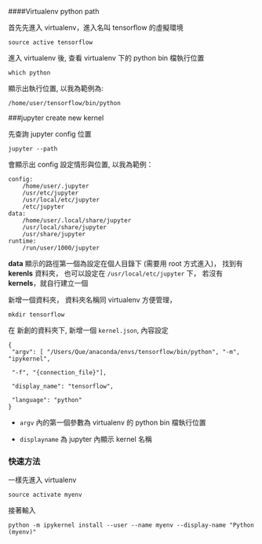 ####Virtualenv python path 

首先先進入 virtualenv，進入名叫 tensorflow 的虛擬環境

`
source active tensorflow
`

進入 virtualenv 後, 查看 virtualenv 下的 python bin 檔執行位置

`which python`

顯示出執行位置, 以我為範例為:

`/home/user/tensorflow/bin/python`

###jupyter create new kernel 

先查詢 jupyter config 位置

`jupyter --path`

會顯示出 config 設定情形與位置, 以我為範例：
```
config:
    /home/user/.jupyter
    /usr/etc/jupyter
    /usr/local/etc/jupyter
    /etc/jupyter
data:
    /home/user/.local/share/jupyter
    /usr/local/share/jupyter
    /usr/share/jupyter
runtime:
    /run/user/1000/jupyter

```

**data** 顯示的路徑第一個為設定在個人目錄下 (需要用 root 方式進入)， 
找到有 **kerenls** 資料夾， 也可以設定在 `/usr/local/etc/jupyter` 下，
若沒有 **kernels**，就自行建立一個

新增一個資料夾， 資料夾名稱同 virtualenv 方便管理，


`mkdir tensorflow`

在 新創的資料夾下, 新增一個 `kernel.json`, 內容設定

```
{
 "argv": [ "/Users/Que/anaconda/envs/tensorflow/bin/python", "-m", "ipykernel",

 "-f", "{connection_file}"],

 "display_name": "tensorflow",

 "language": "python"
}

```
* `argv` 內的第一個參數為 virtualenv 的 python bin 檔執行位置

* `displayname` 為 jupyter 內顯示 kernel 名稱

### 快速方法

一樣先進入 virtualenv

`source activate myenv`

接著輸入

`python -m ipykernel install --user --name myenv --display-name "Python (myenv)"`



